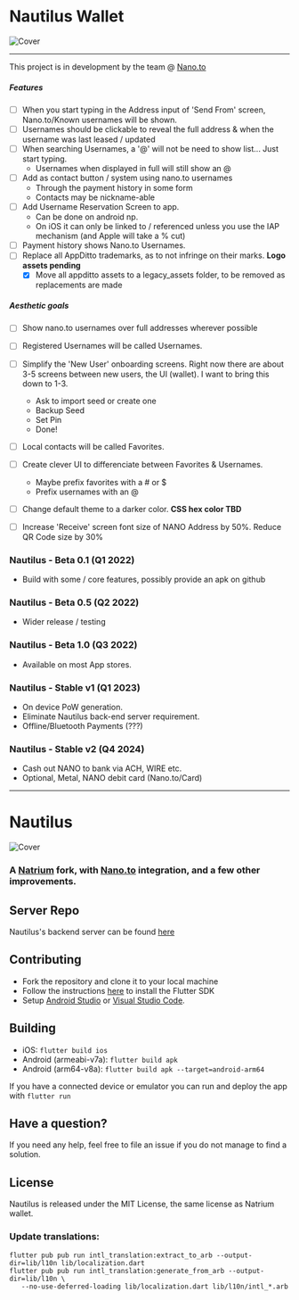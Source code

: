 # Nautilus Wallet

![Cover](https://raw.githubusercontent.com/fwd/nautilus/master/.github/banner.png)

---

This project is in development by the team @ [Nano.to](https://nano.to/development)


##### Features

- [ ] When you start typing in the Address input of 'Send From' screen, Nano.to/Known usernames will be shown.
- [ ] Usernames should be clickable to reveal the full address & when the username was last leased / updated
- [ ] When searching Usernames, a '@' will not be need to show list... Just start typing.
   - Usernames when displayed in full will still show an @
- [ ] Add as contact button / system using nano.to usernames
   - Through the payment history in some form
   - Contacts may be nickname-able
- [ ] Add Username Reservation Screen to app.
   - Can be done on android np.
   - On iOS it can only be linked to / referenced unless you use the IAP mechanism (and Apple will take a % cut)
- [ ] Payment history shows Nano.to Usernames.
- [ ] Replace all AppDitto trademarks, as to not infringe on their marks. **Logo assets pending**
   - [x] Move all appditto assets to a legacy_assets folder, to be removed as replacements are made

##### Aesthetic goals
- [ ] Show nano.to usernames over full addresses wherever possible
- [ ] Registered Usernames will be called Usernames. 
- [ ] Simplify the 'New User' onboarding screens. Right now there are about 3-5 screens between new users, the UI (wallet). I want to bring this down to 1-3. 
   - Ask to import seed or create one
   - Backup Seed
   - Set Pin
   - Done!
- [ ] Local contacts will be called Favorites.
- [ ] Create clever UI to differenciate between Favorites & Usernames.
   - Maybe prefix favorites with a # or $
   - Prefix usernames with an @
- [ ] Change default theme to a darker color. **CSS hex color TBD**
- [ ] Increase 'Receive' screen font size of NANO Address by 50%. Reduce QR Code size by 30%


### Nautilus - Beta 0.1 (Q1 2022)
- Build with some / core features, possibly provide an apk on github

### Nautilus - Beta 0.5 (Q2 2022)
- Wider release / testing

### Nautilus - Beta 1.0 (Q3 2022)

- Available on most App stores. 

### Nautilus - Stable v1 (Q1 2023)

- On device PoW generation.
- Eliminate Nautilus back-end server requirement.
- Offline/Bluetooth Payments (???)

### Nautilus - Stable v2 (Q4 2024)

- Cash out NANO to bank via ACH, WIRE etc.
- Optional, Metal, NANO debit card (Nano.to/Card)

---

# Nautilus

![Cover](https://raw.githubusercontent.com/fwd/nautilus/master/.github/banner.png)

### A [Natrium](https://github.com/appditto/natrium_wallet_flutter) fork, with [Nano.to](https://github.com/formsend/nano) integration, and a few other improvements.

## Server Repo

Nautilus's backend server can be found [here](https://github.com/fwd/nautilus-server)

## Contributing

* Fork the repository and clone it to your local machine
* Follow the instructions [here](https://flutter.io/docs/get-started/install) to install the Flutter SDK
* Setup [Android Studio](https://flutter.io/docs/development/tools/android-studio) or [Visual Studio Code](https://flutter.io/docs/development/tools/vs-code).

## Building

* iOS: `flutter build ios`
* Android (armeabi-v7a): `flutter build apk`
* Android (arm64-v8a): `flutter build apk --target=android-arm64`

If you have a connected device or emulator you can run and deploy the app with `flutter run`

## Have a question?

If you need any help, feel free to file an issue if you do not manage to find a solution.

## License

Nautilus is released under the MIT License, the same license as Natrium wallet.

### Update translations:

```
flutter pub pub run intl_translation:extract_to_arb --output-dir=lib/l10n lib/localization.dart
flutter pub pub run intl_translation:generate_from_arb --output-dir=lib/l10n \
   --no-use-deferred-loading lib/localization.dart lib/l10n/intl_*.arb
```

